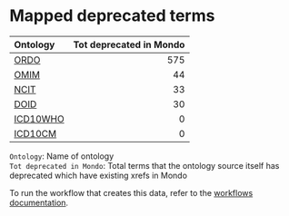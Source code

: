 # Mapped deprecated terms
| Ontology                                    |   Tot deprecated in Mondo |
|:--------------------------------------------|--------------------------:|
| [ORDO](./mapped_deprecated_ordo.md)         |                       575 |
| [OMIM](./mapped_deprecated_omim.md)         |                        44 |
| [NCIT](./mapped_deprecated_ncit.md)         |                        33 |
| [DOID](./mapped_deprecated_doid.md)         |                        30 |
| [ICD10WHO](./mapped_deprecated_icd10who.md) |                         0 |
| [ICD10CM](./mapped_deprecated_icd10cm.md)   |                         0 |

`Ontology`: Name of ontology    
`Tot deprecated in Mondo`: Total terms that the ontology source itself has deprecated which have existing xrefs in Mondo

To run the workflow that creates this data, refer to the [workflows documentation](../developer/workflows.md).